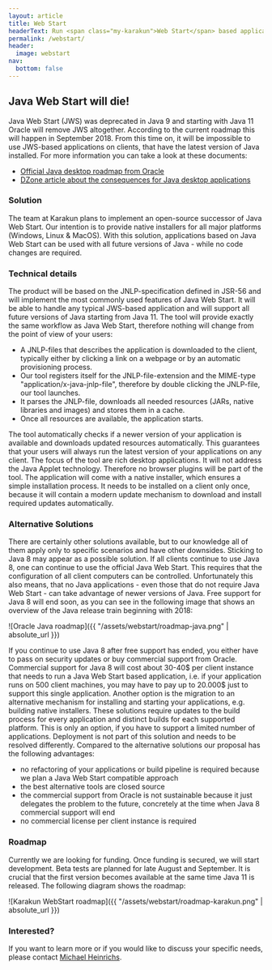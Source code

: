 ```yaml
---
layout: article
title: Web Start
headerText: Run <span class="my-karakun">Web Start</span> based application after the release of <span class="my-karakun">Java 11</span>
permalink: /webstart/
header:
  image: webstart
nav:
  bottom: false
---
```

## Java Web Start will die!
Java Web Start (JWS) was deprecated in Java 9 and starting with Java 11 Oracle will remove JWS altogether. According to the current roadmap this will happen in September 2018. From this time on, it will be impossible to use JWS-based applications on clients, that have the latest version of Java installed.
For more information you can take a look at these documents:

* [Official Java desktop roadmap from Oracle](http://www.oracle.com/technetwork/java/javase/javaclientroadmapupdate2018mar-4414431.pdf)
* [DZone article about the consequences for Java desktop applications](https://dzone.com/articles/what-the-future-java-releases-will-mean-for-legacy)

### Solution
The team at Karakun plans to implement an open-source successor of Java Web Start. Our intention is to provide native installers for all major platforms (Windows, Linux & MacOS). With this solution, applications based on Java Web Start can be used with all future versions of Java - while no code changes are required.

### Technical details
The product will be based on the JNLP-specification defined in JSR-56 and will implement the most commonly used features of Java Web Start. It will be able to handle any typical JWS-based application and will support all future versions of Java starting from Java 11.
The tool will provide exactly the same workflow as Java Web Start, therefore nothing will change from the point of view of your users: 
* A JNLP-files that describes the application is downloaded to the client, typically either by clicking a link on a webpage or by an automatic provisioning process. 
* Our tool registers itself for the JNLP-file-extension and the MIME-type "application/x-java-jnlp-file", therefore by double clicking the JNLP-file, our tool launches. 
* It parses the JNLP-file, downloads all needed resources (JARs, native libraries and images) and stores them in a cache. 
* Once all resources are available, the application starts. 

The tool automatically checks if a newer version of your application is available and downloads updated resources automatically. This guarantees that your users will always run the latest version of your applications on any client.
The focus of the tool are rich desktop applications. It will not address the Java Applet technology. Therefore no browser plugins will be part of the tool.
The application will come with a native installer, which ensures a simple installation process. It needs to be installed on a client only once, because it will contain a modern update mechanism to download and install required updates automatically.

### Alternative Solutions
There are certainly other solutions available, but to our knowledge all of them apply only to specific scenarios and have other downsides.
Sticking to Java 8 may appear as a possible solution. If all clients continue to use Java 8, one can continue to use the official Java Web Start. This requires that the configuration of all client computers can be  controlled. Unfortunately this also means, that no Java applications - even those that do not require Java Web Start - can take advantage of newer versions of Java.
Free support for Java 8 will end soon, as you can see in the following image that shows an overview of the Java release train beginning with 2018:

![Oracle Java roadmap]({{ "/assets/webstart/roadmap-java.png" | absolute_url }})

If you continue to use Java 8 after free support has ended, you either have to pass on security updates or buy commercial support from Oracle. Commercial support for Java 8 will cost about 30-40$ per client instance that needs to run a Java Web Start based application, i.e. if your application runs on 500 client machines, you may have to pay up to 20.000$ just to support this single application.
Another option is the migration to an alternative mechanism for installing and starting your applications, e.g. building native installers. These solutions require updates to the build process for every application and distinct builds for each supported platform. This is only an option, if you have to support a limited number of applications. Deployment is not part of this solution and needs to be resolved differently.
Compared to the alternative solutions our proposal has the following advantages:
* no refactoring of your applications or build pipeline is required because we plan a Java Web Start compatible approach
* the best alternative tools are closed source
* the commercial support from Oracle is not sustainable because it just delegates the problem to the future, concretely at the time when Java 8 commercial support will end
* no commercial license per client instance is required

### Roadmap
Currently we are looking for funding. Once funding is secured, we will start development. Beta tests are planned for late August and September. It is crucial that the first version becomes available at the same time Java 11 is released. The following diagram shows the roadmap:

![Karakun WebStart roadmap]({{ "/assets/webstart/roadmap-karakun.png" | absolute_url }})

### Interested?
If you want to learn more or if you would like to discuss your specific needs, please contact [Michael Heinrichs](mailto:michael.heinrichs@karakun.com).